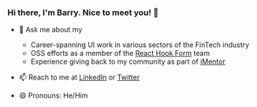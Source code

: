 ### Hi there, I'm Barry.  Nice to meet you! 👋

- 💬 Ask me about my
  - Career-spanning UI work in various sectors of the FinTech industry
  - OSS efforts as a member of the [React Hook Form](https://github.com/react-hook-form/react-hook-form) team
  - Experience giving back to my community as part of [iMentor](https://imentor.org/)

- 📫 Reach to me at [LinkedIn](https://www.linkedin.com/in/barrymay/) or [Twitter](https://twitter.com/Barry_A_May)

- 😄 Pronouns: He/Him

<!--
**barrymay/barrymay** is a ✨ _special_ ✨ repository because its `README.md` (this file) appears on your GitHub profile.

Here are some ideas to get you started:

- 🔭 I’m currently working on ...
- 🌱 I’m currently learning ...
- 👯 I’m looking to collaborate on ...
- 🤔 I’m looking for help with ...
- ⚡ Fun fact: ...
-->

